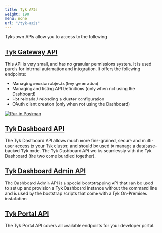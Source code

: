 ```yaml
---
title: Tyk APIs
weight: 190
menu: none
url: "/tyk-apis"
---
```


Tyks own APIs allow you to access to the following

## [Tyk Gateway API](/docs/tyk-gateway-api/)

This API is very small, and has no granular permissions system. It is used purely for internal automation and integration. It offers the following endpoints:

* Managing session objects (key generation)
* Managing and listing API Definitions (only when not using the Dashboard)
* Hot reloads / reloading a cluster configuration
* OAuth client creation (only when not using the Dashboard)

[![Run in Postman](https://run.pstmn.io/button.svg)](https://app.getpostman.com/run-collection/11226386-014910d2-8510-4614-85e9-239ee3a0ab02?action=collection%2Ffork&collection-url=entityId%3D11226386-014910d2-8510-4614-85e9-239ee3a0ab02%26entityType%3Dcollection%26workspaceId%3D6ff9d973-7556-433f-993a-9ed0c33de1e0)

## [Tyk Dashboard API](/docs/tyk-dashboard-api/)

The Tyk Dashboard API allows much more fine-grained, secure and multi-user access to your Tyk cluster, and should be used to manage a database-backed Tyk node. The Tyk Dashboard API works seamlessly with the Tyk Dashboard (the two come bundled together).

## [Tyk Dashboard Admin API](/docs/dashboard-admin-api/)

The Dashboard Admin API is a special bootstrapping API that can be used to set up and provision a Tyk Dashboard instance without the command line and is used by the bootstrap scripts that come with a Tyk On-Premises installation.

## [Tyk Portal API](/docs/tyk-portal-api/)

The Tyk Portal API covers all available endpoints for your developer portal.
